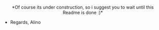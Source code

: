 <p align="center"> *Of course its under construction, so i suggest you to wait until this Readme is done :)*</p>

- Regards, Alino
